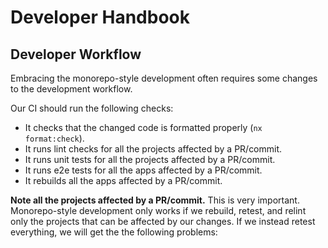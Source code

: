 # Developer Handbook

## Developer Workflow

Embracing the monorepo-style development often requires some changes to the
development workflow.

Our CI should run the following checks:

- It checks that the changed code is formatted properly (`nx format:check`).
- It runs lint checks for all the projects affected by a PR/commit.
- It runs unit tests for all the projects affected by a PR/commit.
- It runs e2e tests for all the apps affected by a PR/commit.
- It rebuilds all the apps affected by a PR/commit.

**Note all the projects affected by a PR/commit.** This is very important.
Monorepo-style development only works if we rebuild, retest, and relint only the
projects that can be affected by our changes. If we instead retest everything,
we will get the the following problems:
